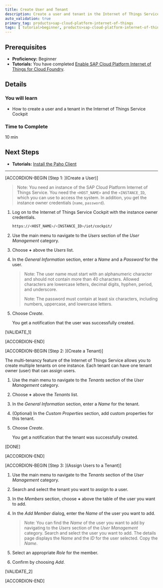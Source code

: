 ```yaml
---
title: Create User and Tenant
description: Create a user and tenant in the Internet of Things Service Cockpit.
auto_validation: true
primary_tag: products>sap-cloud-platform-internet-of-things
tags: [ tutorial>beginner, products>sap-cloud-platform-internet-of-things, topic>internet-of-things, topic>cloud ]
---
```


<!-- loio027ae38c64974f4ea914bdfe5b323702 -->

## Prerequisites
 - **Proficiency:** Beginner
 - **Tutorials:** You have completed [Enable SAP Cloud Platform Internet of Things for Cloud Foundry](https://developers.sap.com/tutorials/iot-cf-enable-iot-service.html).


## Details
### You will learn
- How to create a user and a tenant in the Internet of Things Service Cockpit

### Time to Complete
10 min

## Next Steps
- **Tutorials:** [Install the Paho Client](https://developers.sap.com/tutorials/iot-cf-install-paho-client.html)

---

[ACCORDION-BEGIN [Step 1: ](Create a User)]

> Note:
> You need an instance of the SAP Cloud Platform Internet of Things Service. You need the `<HOST_NAME>` and the `<INSTANCE_ID`, which you can use to access the system. In addition, you get the instance owner credentials (`name`, `password`).
>
>

1.  Log on to the Internet of Things Service Cockpit with the instance owner credentials.

    ```bash
    https://<HOST_NAME>/<INSTANCE_ID>/iot/cockpit/
    ```

2.  Use the main menu to navigate to the *Users* section of the *User Management* category.

3.  Choose **+** above the *Users* list.

4.  In the *General Information* section, enter a *Name* and a *Password* for the user.

    > Note:
    >  The user name must start with an alphanumeric character and should not contain more than 40 characters. Allowed characters are lowercase letters, decimal digits, hyphen, period, and underscore.
    >
    >
    > Note:
    >  The password must contain at least six characters, including numbers, uppercase, and lowercase letters.
    >
    >

5.  Choose *Create*.

    You get a notification that the user was successfully created.

[VALIDATE_1]

[ACCORDION-END]

[ACCORDION-BEGIN [Step 2: ](Create a Tenant)]

The multi-tenancy feature of the Internet of Things Service allows you to create multiple tenants on one instance. Each tenant can have one tenant owner (user) that can assign users.

1.  Use the main menu to navigate to the *Tenants* section of the *User Management* category.

2.  Choose **+** above the *Tenants* list.

3.  In the *General Information* section, enter a *Name* for the tenant.

4.  (Optional) In the *Custom Properties* section, add custom properties for this tenant.

5.  Choose *Create*.

    You get a notification that the tenant was successfully created.

[DONE]

[ACCORDION-END]

[ACCORDION-BEGIN [Step 3: ](Assign Users to a Tenant)]

1.  Use the main menu to navigate to the *Tenants* section of the *User Management* category.

2.  Search and select the tenant you want to assign to a user.

3.  In the *Members* section, choose **+** above the table of the user you want to add.

4.  In the *Add Member* dialog, enter the *Name* of the user you want to add.

    > Note:
    >  You can find the *Name* of the user you want to add by navigating to the *Users* section of the *User Management* category.
    Search and select the user you want to add. The details page displays the *Name* and the *ID* for the user selected. Copy the *Name*.
    >
    >

5.  Select an appropriate *Role* for the member.

6.  Confirm by choosing *Add*.

[VALIDATE_2]

[ACCORDION-END]
